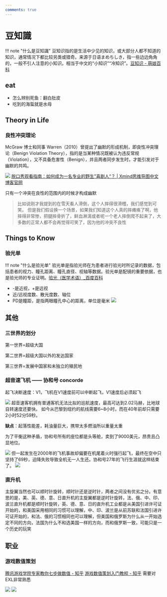 ```yaml
---
comments: true
---
```

# 豆知識
!!! note "什么是豆知識"
    豆知识指的是生活中少见的知识，或大部分人都不知道的知识，通常情况下都比较另类或猎奇。来源于日语まめちしき，指一些边边角角的，一般不引人注意的小知识。相当于中文的“小知识”“冷知识”。[豆知识 - 萌娘百科](https://moegirl.uk/index.php?title=%E8%B1%86%E7%9F%A5%E8%AF%86&variant=zh-sg)

## eat

- 怎么辨别死鱼：翻白肚皮
- 吃到的海蜇就是水母

## Theory in Life

### 良性冲突理论
McGraw 博士和同事 Warren（2010）曾提出了幽默的形成机制，即良性冲突理论（Benign Violation Theory），指的是当某种情况既被认为违反常规（Violation），又不具备危害性（Benign），并且两者同步发生时，才能引发对于幽默的共鸣。

![](https://philfan-pic.oss-cn-beijing.aliyuncs.com/web_pic/Interest__assets__bean_knowledge.assets__20240814120628.webp)
[脱口秀观看指南：如何成为一名专业的野生"喜剧人“？ | Xmind思维导图中文博客官网](https://xmind.cn/blog/how-to-be-a-professional-comedian/)


只有一个冲突在良性的范围内的时候才构成幽默

> 比如说刚才我提到的在雪天看人滑倒，这个人摔得很滑稽，我们感觉到可笑。
> 但是我们假设换一个场景，如果我们知道这个人真的摔瘫痪了啊，他摔得非常惨，把腿摔骨折了，鲜血淋漓或者呢一个老人摔倒爬不起来了，大多数的正常人都不会再觉得可笑了，因为他的冲突不良性

## Things to Know
### 验光单
!!! note "什么是验光单"
    验光单是指验光师在为患者进行验光时所记录的数据，包括患者的视力、瞳孔距离、瞳孔直径、视轴等数据。验光单是配镜的重要依据，也是验光师的专业证明。[验光（医学术语）\_百度百科](https://baike.baidu.com/item/%E9%AA%8C%E5%85%89/4503831)

- -是近视，+是远视
- 近/远视度数、散光度数、轴位
- PD是瞳距，是指两眼瞳孔中心的距离，单位是毫米
![](https://philfan-pic.oss-cn-beijing.aliyuncs.com/web_pic/Interest__assets__bean_knowledge.assets__03fa727584b2a3859ec03ba79755b1f.webp)






## 其他
### 三世界的划分


第一世界=超级大国

第二世界=超级大国以外的发达国家

第三世界=发展中国家和未独立的殖民地

### 超音速飞机 —— 协和号 concorde

起飞决断速度：V1，飞机在V1速度前可以中断起飞，V1速度后必须起飞

![](https://philfan-pic.oss-cn-beijing.aliyuncs.com/web_pic/Interest__assets__bean_knowledge.assets__20240911152247.webp)
超音速客机拥有普通客机无法比拟的巡航速度，最高可达到2.02马赫，比地球自转速度还要快。
如今从巴黎到纽约的航线需要6~8小时，而在40年前却只需要2小时52分59秒。


**缺点**：起落性能差，耗油量巨大，携带太多燃油所以重量太重

为了平衡这种矛盾，协和号所有的座位都是头等舱，卖到了9000美元，昂贵且凸显地位。

![](https://philfan-pic.oss-cn-beijing.aliyuncs.com/web_pic/Interest__assets__bean_knowledge.assets__20240911152323.webp)
但一起发生在2000年的飞机事故却偏要在机尾着火时强行起飞，最终在空中只坚持了69秒，迫降失败导致全机无一人生还。协和号27年的飞行生涯就这样结束了。
![](https://philfan-pic.oss-cn-beijing.aliyuncs.com/web_pic/Interest__assets__bean_knowledge.assets__20240911192741.webp)

### 直升机
主旋翼当然也可以顺时针旋转，顺时针还是逆时针，两者之间没有优劣之分。有意思的是，美、英、德、意、日直升机的主旋翼都是逆时针旋转，法、俄、中、印、波兰直升机都是顺时针旋转，英、德、意、日的直升机工业都是从美国引进许可证开始的，和美国采用相同的习惯可以理解，中、印、波兰是从前苏联和法国引进许可证开始的，和法、俄的习惯相同也可以理解，但美国和俄罗斯为什么从一开始选定不同的方向，法国为什么不和选美国一样的方向，而和俄罗斯一致，可能只是一个历史的玩笑


## 职业

### 游戏数值策划
[腾讯游戏学院专家教你七步做数值 - 知乎](https://zhuanlan.zhihu.com/p/344602115)
[游戏数值策划入门教程 - 知乎](https://zhuanlan.zhihu.com/p/79389430)
需要对EXL非常熟悉

![](https://philfan-pic.oss-cn-beijing.aliyuncs.com/web_pic/Interest__assets__bean_knowledge.assets__20241021145621.webp)
![](https://philfan-pic.oss-cn-beijing.aliyuncs.com/web_pic/Interest__assets__bean_knowledge.assets__20241021145548.webp)